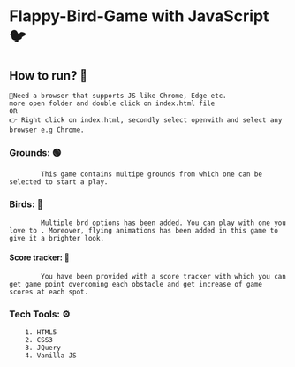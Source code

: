 # Flappy-Bird-Game with JavaScript 🐦

## How to run? 🤔
    🌟Need a browser that supports JS like Chrome, Edge etc.
    more open folder and double click on index.html file
    OR
    👉 Right click on index.html, secondly select openwith and select any browser e.g Chrome.

### Grounds: 🟢
            This game contains multipe grounds from which one can be selected to start a play.
### Birds: 🐧
            Multiple brd options has been added. You can play with one you love to . Moreover, flying animations has been added in this game to give it a brighter look.
#### Score tracker: 🔄
            You have been provided with a score tracker with which you can get game point overcoming each obstacle and get increase of game scores at each spot.

### Tech Tools: ⚙
        1. HTML5
        2. CSS3
        3. JQuery
        4. Vanilla JS